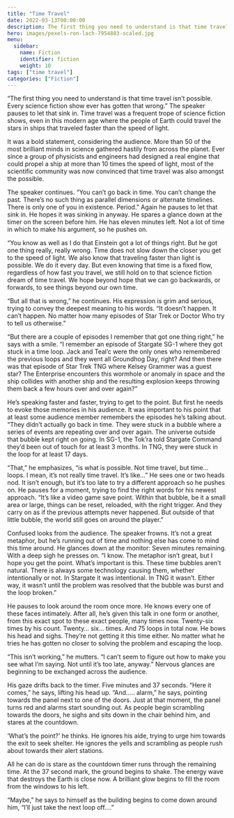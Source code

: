 ```yaml
---
title: "Time Travel"
date: 2022-03-13T00:00:00
description: The first thing you need to understand is that time travel isn’t possible.
hero: images/pexels-ron-lach-7954883-scaled.jpg
menu:
  sidebar:
    name: Fiction
    identifier: fiction
    weight: 10
tags: ["time travel"]
categories: ["Fiction"]
---
```



“The first thing you need to understand is that time travel isn’t possible. Every science fiction show ever has gotten that wrong.” The speaker pauses to let that sink in. Time travel was a frequent trope of science fiction shows, even in this modern age where the people of Earth could travel the stars in ships that traveled faster than the speed of light.

It was a bold statement, considering the audience. More than 50 of the most brilliant minds in science gathered hastily from across the planet. Ever since a group of physicists and engineers had designed a real engine that could propel a ship at more than 10 times the speed of light, most of the scientific community was now convinced that time travel was also amongst the possible.

The speaker continues. “You can’t go back in time. You can’t change the past. There’s no such thing as parallel dimensions or alternate timelines. There is only one of you in existence. Period.” Again he pauses to let that sink in. He hopes it was sinking in anyway. He spares a glance down at the timer on the screen before him. He has eleven minutes left. Not a lot of time in which to make his argument, so he pushes on.

“You know as well as I do that Einstein got a lot of things right. But he got one thing really, really wrong. Time does not slow down the closer you get to the speed of light. We also know that traveling faster than light is possible. We do it every day. But even knowing that time is a fixed flow, regardless of how fast you travel, we still hold on to that science fiction dream of time travel. We hope beyond hope that we can go backwards, or forwards, to see things beyond our own time.

“But all that is wrong,” he continues. His expression is grim and serious, trying to convey the deepest meaning to his words. “It doesn’t happen. It can’t happen. No matter how many episodes of Star Trek or Doctor Who try to tell us otherwise.”

“But there are a couple of episodes I remember that got one thing right,” he says with a smile. “I remember an episode of Stargate SG-1 where they got stuck in a time loop. Jack and Teal’c were the only ones who remembered the previous loops and they went all Groundhog Day, right? And then there was that episode of Star Trek TNG where Kelsey Grammer was a guest star? The Enterprise encounters this wormhole or anomaly in space and the ship collides with another ship and the resulting explosion keeps throwing them back a few hours over and over again?”

He’s speaking faster and faster, trying to get to the point. But first he needs to evoke those memories in his audience. It was important to his point that at least some audience member remembers the episodes he’s talking about. “They didn’t actually go back in time. They were stuck in a bubble where a series of events are repeating over and over again. The universe outside that bubble kept right on going. In SG-1, the Tok’ra told Stargate Command they’d been out of touch for at least 3 months. In TNG, they were stuck in the loop for at least 17 days.

“That,” he emphasizes, “is what is possible. Not time travel, but time… loops. I mean, it’s not really time travel. It’s like…” He sees one or two heads nod. It isn’t enough, but it’s too late to try a different approach so he pushes on. He pauses for a moment, trying to find the right words for his newest approach. “It’s like a video game save point. Within that bubble, be it a small area or large, things can be reset, reloaded, with the right trigger. And they carry on as if the previous attempts never happened. But outside of that little bubble, the world still goes on around the player.”

Confused looks from the audience. The speaker frowns. It’s not a great metaphor, but he’s running out of time and nothing else has come to mind this time around. He glances down at the monitor: Seven minutes remaining. With a deep sigh he presses on. “I know. The metaphor isn’t great, but I hope you get the point. What’s important is this. These time bubbles aren’t natural. There is always some technology causing them, whether intentionally or not. In Stargate it was intentional. In TNG it wasn’t. Either way, it wasn’t until the problem was resolved that the bubble was burst and the loop broken.”

He pauses to look around the room once more. He knows every one of these faces intimately. After all, he’s given this talk in one form or another, from this exact spot to these exact people, many times now. Twenty-six times by his count. Twenty… six… times. And 75 loops in total now. He bows his head and sighs. They’re not getting it this time either. No matter what he tries he has gotten no closer to solving the problem and escaping the loop.

“This isn’t working,” he mutters. “I can’t seem to figure out how to make you see what I’m saying. Not until it’s too late, anyway.” Nervous glances are beginning to be exchanged across the audience.

His gaze drifts back to the timer. Five minutes and 37 seconds. “Here it comes,” he says, lifting his head up. “And….. alarm,” he says, pointing towards the panel next to one of the doors. Just at that moment, the panel turns red and alarms start sounding out. As people begin scrambling towards the doors, he sighs and sits down in the chair behind him, and stares at the countdown.

‘What’s the point?’ he thinks. He ignores his aide, trying to urge him towards the exit to seek shelter. He ignores the yells and scrambling as people rush about towards their alert stations.

All he can do is stare as the countdown timer runs through the remaining time. At the 37 second mark, the ground begins to shake. The energy wave that destroys the Earth is close now. A brilliant glow begins to fill the room from the windows to his left.

“Maybe,” he says to himself as the building begins to come down around him, “I’ll just take the next loop off….”